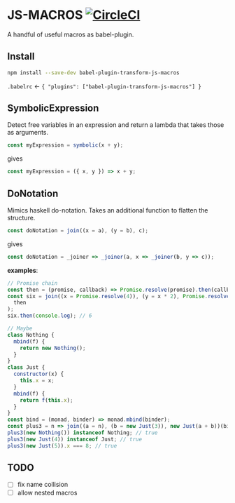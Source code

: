 # JS-MACROS [![CircleCI](https://circleci.com/gh/freddi301/babel-plugin-transform-js-macros/tree/master.svg?style=svg)](https://circleci.com/gh/freddi301/babel-plugin-transform-js-macros/tree/master)

A handful of useful macros as babel-plugin.

## Install

```bash
npm install --save-dev babel-plugin-transform-js-macros
```

`.babelrc` <- `{ "plugins": ["babel-plugin-transform-js-macros"] }`

## SymbolicExpression

Detect free variables in an expression and return a lambda that takes those as arguments.

```javascript
const myExpression = symbolic(x + y);
```

gives

```javascript
const myExpression = ({ x, y }) => x + y;
```

## DoNotation

Mimics haskell do-notation. Takes an additional function to flatten the structure.

```javascript
const doNotation = join((x = a), (y = b), c);
```

gives

```javascript
const doNotation = _joiner => _joiner(a, x => _joiner(b, y => c));
```

**examples**:

```javascript
// Promise chain
const then = (promise, callback) => Promise.resolve(promise).then(callback);
const six = join((x = Promise.resolve(4)), (y = x * 2), Promise.resolve(y - 2))(
  then
);
six.then(console.log); // 6
```

```javascript
// Maybe
class Nothing {
  mbind(f) {
    return new Nothing();
  }
}
class Just {
  constructor(x) {
    this.x = x;
  }
  mbind(f) {
    return f(this.x);
  }
}
const bind = (monad, binder) => monad.mbind(binder);
const plus3 = n => join((a = n), (b = new Just(3)), new Just(a + b))(bind);
plus3(new Nothing()) instanceof Nothing; // true
plus3(new Just(4)) instanceof Just; // true
plus3(new Just(5)).x === 8; // true
```

## TODO

* [ ] fix name collision
* [ ] allow nested macros
